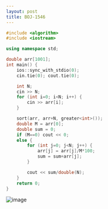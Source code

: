 ```yaml
---
layout: post
title: BOJ-1546
---
```


``` cpp
#include <algorithm>
#include <iostream>

using namespace std;

double arr[1001];
int main() {
    ios::sync_with_stdio(0);
	cin.tie(0); cout.tie(0);

    int N;
    cin >> N;
    for (int i=0; i<N; i++) {
        cin >> arr[i];
    }

    sort(arr, arr+N, greater<int>());
    double M = arr[0];
    double sum = 0;
    if (M==0) cout << 0;
    else {
        for (int j=0; j<N; j++) {
            arr[j] = arr[j]/M*100;
            sum = sum+arr[j];
        }

        cout << sum/double(N);
    }
    return 0;
}
```
![image](https://user-images.githubusercontent.com/37402072/131704848-83f33d93-1b73-40bd-8786-0289e8031275.png)

